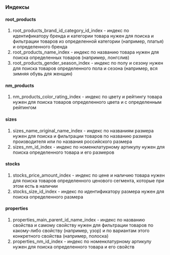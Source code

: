 ### Индексы

#### root_products
1. root_products_brand_id_category_id_index - индекс по идентификатору бренда и категории товара нужен для
   поиска и фильтрации товаров из определенной категории (например, платья) и определенного бренда
2. root_products_name_index - индекс по названию товара нужен для поиска определенных товаров (например, лонгслив)
3. root_products_gender_season_index - индекс по полу и сезону нужен для поиска товаров
   определенного пола и сезона (например, вся зимняя обувь для женщин)

#### nm_products
1. nm_products_color_rating_index - индекс по цвету и рейтингу товара нужен для поиска товаров
   определенного цвета и с определенным рейтингом

#### sizes
1. sizes_name_original_name_index - индекс по названиям размера нужен для поиска и фильтрации товаров
   по названию размера производителя или по названия российского размера
2. sizes_nm_id_index - индекс по номенклатурному артикулу нужен для поиска определенного товара и его размеров

#### stocks
1. stocks_price_amount_index - индекс по цене и наличию товара нужен для поиска товаров определенного ценового сегмента,
   которые при этом есть в наличии
2. stocks_size_id_index - индекс по идентификатору размера нужен для поиска определенного размера

#### properties
1. properties_main_parent_id_name_index - индекс по названию свойства и самому свойству нужен для фильтрации товаров
   по какому-либо свойству (например, узор) и по вариантам этого конкретного свойства (например, полоска)
2. properties_nm_id_index - индекс по номенклатурному артикулу нужен для поиска определенного товара и его свойств
